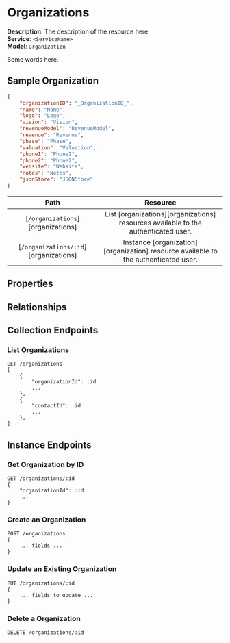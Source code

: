 # Organizations

**Description**: The description of the resource here.  
**Service**: `<ServiceName>`  
**Model**: `Organization`  

Some words here.

## Sample Organization
``` json
{
    "organizationID": "_OrganizationID_",
    "name": "Name",
    "logo": "Logo",
    "vision": "Vision",
    "revenueModel": "RevenueModel",
    "revenue": "Revenue",
    "phase": "Phase",
    "valuation": "Valuation",
    "phone1": "Phone1",
    "phone2": "Phone2",
    "website": "Website",
    "notes": "Notes",
    "jsonStore": "JSONStore"
}
```


|  Path  |    Resource    |
| :--: | :--: |
| [`/organizations`][organizations]| List [organizations][organizations] resources available to the authenticated user. |
| [`/organizations/:id`][organizations]| Instance [organization][organization] resource available to the authenticated user. |

## Properties

## Relationships

## Collection Endpoints

### List Organizations
```
GET /organizations
[
    {
        "organizationId": :id
        ...
    },
    {
        "contactId": :id
        ...
    },
]
```

## Instance Endpoints

### Get Organization by ID
```
GET /organizations/:id
{
    "organizationId": :id
    ...
}
```

### Create an Organization
```
POST /organizations
{
    ... fields ...
}
```
### Update an Existing Organization
```
PUT /organizations/:id
{
    ... fields to update ...
}
```

### Delete a Organization
```
DELETE /organizations/:id
```
